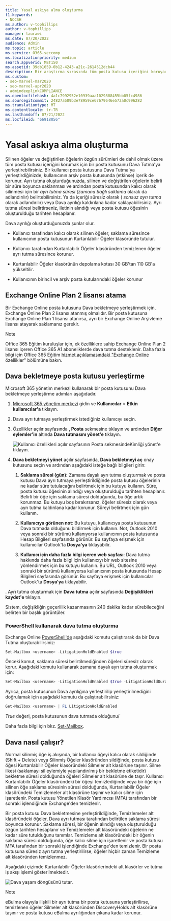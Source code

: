 ```yaml
---
title: Yasal askıya alma oluşturma
f1.keywords:
- NOCSH
ms.author: v-tophillips
author: v-tophillips
manager: laurawi
ms.date: 07/20/2022
audience: Admin
ms.topic: article
ms.service: O365-seccomp
ms.localizationpriority: medium
search.appverid: MET150
ms.assetid: 39db1659-0b12-4243-a21c-2614512dcb44
description: Bir araştırma sırasında tüm posta kutusu içeriğini koruyarak bir posta kutusunu Dava bekletmeye nasıl yerleştireceğinizi öğrenin.
ms.custom:
- seo-marvel-mar2020
- seo-marvel-apr2020
- admindeeplinkCOMPLIANCE
ms.openlocfilehash: 4a1c7992952e10939aaa1029888455bb05fc4986
ms.sourcegitcommit: 24827a509b3e78959ce67679646e572a0c996282
ms.translationtype: MT
ms.contentlocale: tr-TR
ms.lasthandoff: 07/21/2022
ms.locfileid: "66918056"
---
```

# <a name="create-a-litigation-hold"></a>Yasal askıya alma oluşturma

Silinen öğeler ve değiştirilen öğelerin özgün sürümleri de dahil olmak üzere tüm posta kutusu içeriğini korumak için bir posta kutusunu Dava Tutma'ya yerleştirebilirsiniz. Bir kullanıcı posta kutusunu Dava Tutma'ya yerleştirdiğinizde, kullanıcının arşiv posta kutusunda (etkinse) içerik de korunur. Ayrı tutma oluşturduğunuzda, silinen ve değiştirilen öğelerin belirli bir süre boyunca saklanması ve ardından posta kutusundan kalıcı olarak silinmesi için bir *ayrı tutma süresi (zamana bağlı saklama* olarak da adlandırılır) belirtebilirsiniz. Ya da içeriği süresiz olarak ( *sonsuz ayrı tutma* olarak adlandırılır) veya Dava ayrılığı kaldırılana kadar saklayabilirsiniz. Ayrı tutma süresi belirtirseniz, iletinin alındığı veya posta kutusu öğesinin oluşturulduğu tarihten hesaplanır.
  
Dava ayrılığı oluşturduğunuzda şunlar olur.
  
- Kullanıcı tarafından kalıcı olarak silinen öğeler, saklama süresince kullanıcının posta kutusunun Kurtarılabilir Öğeler klasöründe tutulur.

- Kullanıcı tarafından Kurtarılabilir Öğeler klasöründen temizlenen öğeler ayrı tutma süresince korunur.

- Kurtarılabilir Öğeler klasörünün depolama kotası 30 GB'tan 110 GB'a yükseltilir.

- Kullanıcının birincil ve arşiv posta kutularındaki öğeler korunur

## <a name="assign-an-exchange-online-plan-2-license"></a>Exchange Online Plan 2 lisansı atama

Bir Exchange Online posta kutusunu Dava bekletmeye yerleştirmek için, Exchange Online Plan 2 lisansı atanmış olmalıdır. Bir posta kutusuna Exchange Online Plan 1 lisansı atanırsa, ayrı bir Exchange Online Arşivleme lisansı atayarak saklamanız gerekir.

> [!NOTE]
> Office 365 Eğitim kuruluşlar için, ek özelliklere sahip Exchange Online Plan 2 lisansı içeren Office 365 A1 aboneliklerde dava tutma desteklenir. Daha fazla bilgi için Office 365 Eğitim [hizmet açıklamasındaki "Exchange Online](/office365/servicedescriptions/office-365-platform-service-description/office-365-education#exchange-online-features) özellikler" bölümüne bakın.

## <a name="place-a-mailbox-on-litigation-hold"></a>Dava bekletmeye posta kutusu yerleştirme

Microsoft 365 yönetim merkezi kullanarak bir posta kutusunu Dava bekletmeye yerleştirme adımları aşağıdadır.

1. <a href="https://go.microsoft.com/fwlink/p/?linkid=834822" target="_blank">Microsoft 365 yönetim merkezi</a> gidin ve **Kullanıcılar** > **Etkin kullanıcılar'a** tıklayın.

2. Dava ayrı tutmaya yerleştirmek istediğiniz kullanıcıyı seçin.

3. Özellikler açılır sayfasında **, Posta** sekmesine tıklayın ve ardından **Diğer eylemler'in** altında **Dava tutmasını yönet'e** tıklayın.

   ![Kullanıcı özellikleri açılır sayfasının Posta sekmesindeKimliği yönet'e tıklayın.](../media/M365AdminCenterLitHold1.png)

4. **Dava bekletmeyi yönet** açılır sayfasında, **Dava bekletmeyi aç** onay kutusunu seçin ve ardından aşağıdaki isteğe bağlı bilgileri girin:

    1. **Saklama süresi (gün):** Zamana dayalı ayrı tutma oluşturmak ve posta kutusu Dava ayrı tutmaya yerleştirildiğinde posta kutusu öğelerinin ne kadar süre tutulacağını belirtmek için bu kutuyu kullanın. Süre, posta kutusu öğesinin alındığı veya oluşturulduğu tarihten hesaplanır. Belirli bir öğe için saklama süresi dolduğunda, bu öğe artık korunmaz. Bu kutuyu boş bırakırsanız, öğeler süresiz olarak veya ayrı tutma kaldırılana kadar korunur. Süreyi belirtmek için gün kullanın.

    2. **Kullanıcıya görünen not**: Bu kutuyu, kullanıcıya posta kutusunun Dava tutmada olduğunu bildirmek için kullanın. Not, Outlook 2010 veya sonraki bir sürümü kullanıyorsa kullanıcının posta kutusunda Hesap Bilgileri sayfasında görünür. Bu sayfaya erişmek için kullanıcılar Outlook'ta **Dosya'ya** tıklayabilir.

    3. **Kullanıcı için daha fazla bilgi içeren web sayfası**: Dava tutma hakkında daha fazla bilgi için kullanıcıyı bir web sitesine yönlendirmek için bu kutuyu kullanın. Bu URL, Outlook 2010 veya sonraki bir sürümü kullanıyorsa kullanıcının posta kutusunda Hesap Bilgileri sayfasında görünür. Bu sayfaya erişmek için kullanıcılar Outlook'ta **Dosya'ya** tıklayabilir.

. Ayrı tutma oluşturmak için **Dava tutma** açılır sayfasında **Değişiklikleri kaydet'e** tıklayın.

   Sistem, değişikliğin geçerlilik kazanmasının 240 dakika kadar sürebileceğini belirten bir başlık görüntüler.

### <a name="create-a-litigation-hold-using-powershell"></a>PowerShell kullanarak dava tutma oluşturma

Exchange Online [PowerShell'de](/powershell/exchange/connect-to-exchange-online-powershell) aşağıdaki komutu çalıştırarak da bir Dava Tutma oluşturabilirsiniz:

```powershell
Set-Mailbox <username> -LitigationHoldEnabled $true
```

Önceki komut, saklama süresi belirtilmediğinden öğeleri süresiz olarak korur. Aşağıdaki komutu kullanarak zamana dayalı ayrı tutma oluşturmak için:

```powershell
Set-Mailbox <username> -LitigationHoldEnabled $true -LitigationHoldDuration <number of days>
```

Ayrıca, posta kutusunun Dava ayrılığına yerleştirilip yerleştirilmediğini doğrulamak için aşağıdaki komutu da çalıştırabilirsiniz:

```powershell
Get-Mailbox <username> | FL LitigationHoldEnabled
```

*True* değeri, posta kutusunun dava tutmada olduğunu/

Daha fazla bilgi için bkz. [Set-Mailbox](/powershell/module/exchange/set-mailbox).

## <a name="how-does-litigation-hold-work"></a>Dava nasıl çalışır?

Normal silinmiş öğe iş akışında, bir kullanıcı öğeyi kalıcı olarak sildiğinde (Shift + Delete) veya Silinmiş Öğeler klasöründen sildiğinde, posta kutusu öğesi Kurtarılabilir Öğeler klasöründeki Silmeler alt klasörüne taşınır. Silme ilkesi (saklamayı sil eylemiyle yapılandırılmış bir bekletme etiketidir) bekletme süresi dolduğunda öğeleri Silmeler alt klasörüne de taşır. Kullanıcı Kurtarılabilir Öğeler klasöründeki bir öğeyi temizlediğinde veya bir öğe için silinen öğe saklama süresinin süresi dolduğunda, Kurtarılabilir Öğeler klasöründeki Temizlemeler alt klasörüne taşınır ve kalıcı silme için işaretlenir. Posta kutusu Yönetilen Klasör Yardımcısı (MFA) tarafından bir sonraki işlendiğinde Exchange'den temizlenir.

Bir posta kutusu Dava bekletmesine yerleştirildiğinde, Temizlemeler alt klasöründeki öğeler, Dava ayrı tutması tarafından belirtilen saklama süresi boyunca korunur. Saklama süresi, bir öğenin alındığı veya oluşturulduğu özgün tarihten hesaplanır ve Temizlemeler alt klasöründeki öğelerin ne kadar süre tutulduğunu tanımlar. Temizleme alt klasöründeki bir öğenin saklama süresi dolduğunda, öğe kalıcı silme için işaretlenir ve posta kutusu MFA tarafından bir sonraki işlendiğinde Exchange'den temizlenir. Bir posta kutusuna süresiz ayrı tutma yerleştirilirse, öğeler hiçbir zaman Temizleme alt klasöründen temizlenmez.

Aşağıdaki çizimde Kurtarılabilir Öğeler klasörlerindeki alt klasörler ve tutma iş akışı işlemi gösterilmektedir.

![Dava yaşam döngüsünü tutar.](../media/LitigationHoldLifeCycle.png)

> [!NOTE]
> eBulma olayıyla ilişkili bir ayrı tutma bir posta kutusuna yerleştirilirse, temizlenen öğeler Silmeler alt klasöründen DiscoveryHolds alt klasörüne taşınır ve posta kutusu eBulma ayrılığından çıkana kadar korunur.
